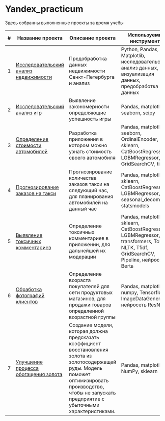 # Yandex_practicum
Здесь собранны выполненные проекты за время учебы

 | # | Название проекта | Описание проекта | Используемые инструменты |
 | --- | --- | --- | --- |
 | 1 | [Исследовательский анализ недвижимости](https://github.com/GoodSoul174/Portfolio/tree/main/Исследовательский%20анализ%20недвижимости) | Предобработка данных недвижимости Санкт-Петербурга и анализ | Python, Pandas, Matplotlib, исследовательский анализ данных, визуализация данных, предобработка данных |
 | 2 | [Исследовательский анализ игр](https://github.com/GoodSoul174/Portfolio/tree/main/Исследовательский%20анализ%20игр) | Выявление закономерности определяющие успешность игры | Pandas, matplotlib, seaborn, scipy |
 | 3 | [Определение стоимости автомобилей](https://github.com/GoodSoul174/Portfolio/tree/main/Определение%20стоимости%20автомобилей) | Разработка приложения в котором можно узнать стоимость своего автомобиля | Pandas, matplotlib, seaborn, OrdinalEncoder, sklearn, CatBoostRegressor, LGBMRegressor, GridSearchCV, time |
 | 4 | [Прогнозирование заказов на такси](https://github.com/GoodSoul174/Portfolio/tree/main/Прогнозирование%20заказов%20на%20такси) | Прогнозирование количества заказов такси на следующий час, для планирования автомобилей на данный час | Pandas, matplotlib, sklearn, CatBoostRegressor, LGBMRegressor, seasonal_decompose, statsmodels |
 | 5 | [Выявление токсичных комментариев](https://github.com/GoodSoul174/Portfolio/tree/main/Выявление%20токсичных%20комментариев) | Определение токсичных комментариев в приложении, для дальнейшей их модерации | Pandas, matplotlib, sklearn, CatBoostRegressor, LGBMRegressor, transformers, Torch, NLTK, Tfidf, GridSearchCV, Pipeline, нейросеть Berta |
 | 6 | [Обработка фотографий клиентов](https://github.com/GoodSoul174/Portfolio/tree/main/Обработка%20фотографий%20клиентов) | Определение возраста покупателей для сети продуктовых магазинов, для продажи товаров определенной возрастной группы | Pandas, matplotlib, numpy, Tensorflow, ImageDataGenerator, нейросеть ResNet |
| 7 | [Улучшение процесса обогащения золота](https://github.com/GoodSoul174/Portfolio/tree/main/Улучшение%20процесса%20обогащения%20золота) | Создание модели, которая должна предсказать коэффициент восстановления золота из золотосодержащей руды. Модель поможет оптимизировать производство, чтобы не запускать предприятие с убыточными характеристиками. | Pandas, matplotlib, NumPy, sklearn |
